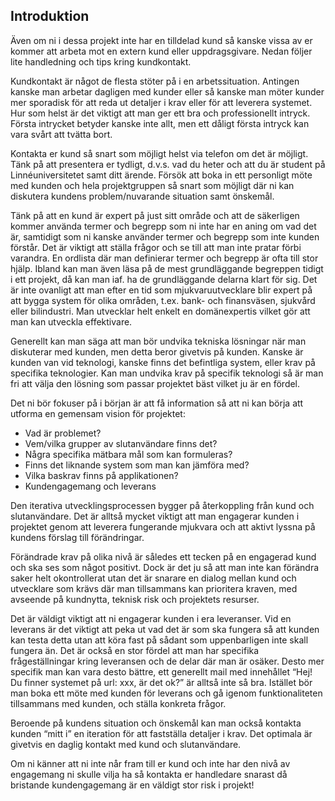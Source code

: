 ## Introduktion

Även om ni i dessa projekt inte har en tilldelad kund så kanske vissa av er kommer att arbeta mot en extern kund eller uppdragsgivare. Nedan följer lite handledning och tips kring kundkontakt.

Kundkontakt är något de flesta stöter på i en arbetssituation. Antingen kanske man arbetar dagligen med kunder eller så kanske man möter kunder mer sporadisk för att reda ut detaljer i krav eller för att leverera systemet. Hur som helst är det viktigt att man ger ett bra och professionellt intryck. Första intrycket betyder kanske inte allt, men ett dåligt första intryck kan vara svårt att tvätta bort.

Kontakta er kund så snart som möjligt helst via telefon om det är möjligt. Tänk på att presentera er tydligt, d.v.s. vad du heter och att du är student på Linnéuniversitetet samt ditt ärende. Försök att boka in ett personligt möte med kunden och hela projektgruppen så snart som möjligt där ni kan diskutera kundens problem/nuvarande situation samt önskemål.

Tänk på att en kund är expert på just sitt område och att de säkerligen kommer använda termer och begrepp som ni inte har en aning om vad det är, samtidigt som ni kanske använder termer och begrepp som inte kunden förstår. Det är viktigt att ställa frågor och se till att man inte pratar förbi varandra. En ordlista där man definierar termer och begrepp är ofta till stor hjälp. Ibland kan man även läsa på de mest grundläggande begreppen tidigt i ett projekt, då kan man iaf. ha de grundläggande delarna klart för sig. Det är inte ovanligt att man efter en tid som mjukvaruutvecklare blir expert på att bygga system för olika områden, t.ex. bank- och finansväsen, sjukvård eller bilindustri. Man utvecklar helt enkelt en domänexpertis vilket gör att man kan utveckla effektivare.

Generellt kan man säga att man bör undvika tekniska lösningar när man diskuterar med kunden, men detta beror givetvis på kunden. Kanske är kunden van vid teknologi, kanske finns det befintliga system, eller krav på specifika teknologier. Kan man undvika krav på specifik teknologi så är man fri att välja den lösning som passar projektet bäst vilket ju är en fördel.

Det ni bör fokuser på i början är att få information så att ni kan börja att utforma en gemensam vision för projektet:

* Vad är problemet?
* Vem/vilka grupper av slutanvändare finns det?
* Några specifika mätbara mål som kan formuleras?
* Finns det liknande system som man kan jämföra med?
* Vilka baskrav finns på applikationen?
* Kundengagemang och leverans

Den iterativa utvecklingsprocessen bygger på återkoppling från kund och slutanvändare. Det är alltså mycket viktigt att man engagerar kunden i projektet genom att leverera fungerande mjukvara och att aktivt lyssna på kundens förslag till förändringar.

Förändrade krav på olika nivå är således ett tecken på en engagerad kund och ska ses som något positivt. Dock är det ju så att man inte kan förändra saker helt okontrollerat utan det är snarare en dialog mellan kund och utvecklare som krävs där man tillsammans kan prioritera kraven, med avseende på kundnytta, teknisk risk och projektets resurser.

Det är väldigt viktigt att ni engagerar kunden i era leveranser. Vid en leverans är det viktigt att peka ut vad det är som ska fungera så att kunden kan testa detta utan att köra fast på sådant som uppenbarligen inte skall fungera än. Det är också en stor fördel att man har specifika frågeställningar kring leveransen och de delar där man är osäker. Desto mer specifik man kan vara desto bättre, ett generellt mail med innehållet “Hej! Du finner systemet på url: xxx, är det ok?” är alltså inte så bra. Istället bör man boka ett möte med kunden för leverans och gå igenom funktionaliteten tillsammans med kunden, och ställa konkreta frågor.

Beroende på kundens situation och önskemål kan man också kontakta kunden “mitt i” en iteration för att fastställa detaljer i krav. Det optimala är givetvis en daglig kontakt med kund och slutanvändare.

Om ni känner att ni inte når fram till er kund och inte har den nivå av engagemang ni skulle vilja ha så kontakta er handledare snarast då bristande kundengagemang är en väldigt stor risk i projekt!